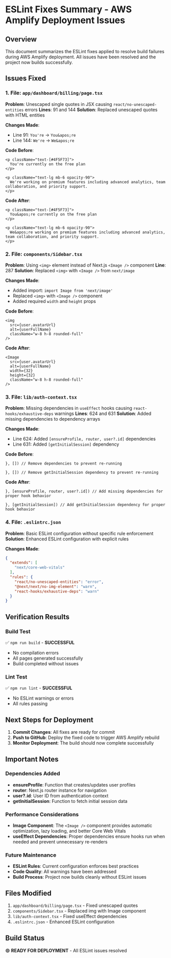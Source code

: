# ESLint Fixes Summary - AWS Amplify Deployment Issues

## Overview
This document summarizes the ESLint fixes applied to resolve build failures during AWS Amplify deployment. All issues have been resolved and the project now builds successfully.

## Issues Fixed

### 1. File: `app/dashboard/billing/page.tsx`
**Problem**: Unescaped single quotes in JSX causing `react/no-unescaped-entities` errors
**Lines**: 91 and 144
**Solution**: Replaced unescaped quotes with HTML entities

**Changes Made**:
- Line 91: `You're` → `You&apos;re`
- Line 144: `We're` → `We&apos;re`

**Code Before**:
```tsx
<p className="text-[#4F5F73]">
  You're currently on the free plan
</p>

<p className="text-lg mb-6 opacity-90">
  We're working on premium features including advanced analytics, team collaboration, and priority support.
</p>
```

**Code After**:
```tsx
<p className="text-[#4F5F73]">
  You&apos;re currently on the free plan
</p>

<p className="text-lg mb-6 opacity-90">
  We&apos;re working on premium features including advanced analytics, team collaboration, and priority support.
</p>
```

### 2. File: `components/Sidebar.tsx`
**Problem**: Using `<img>` element instead of Next.js `<Image />` component
**Line**: 287
**Solution**: Replaced `<img>` with `<Image />` from `next/image`

**Changes Made**:
- Added import: `import Image from 'next/image'`
- Replaced `<img>` with `<Image />` component
- Added required `width` and `height` props

**Code Before**:
```tsx
<img
  src={user.avatarUrl}
  alt={userFullName}
  className="w-8 h-8 rounded-full"
/>
```

**Code After**:
```tsx
<Image
  src={user.avatarUrl}
  alt={userFullName}
  width={32}
  height={32}
  className="w-8 h-8 rounded-full"
/>
```

### 3. File: `lib/auth-context.tsx`
**Problem**: Missing dependencies in `useEffect` hooks causing `react-hooks/exhaustive-deps` warnings
**Lines**: 624 and 631
**Solution**: Added missing dependencies to dependency arrays

**Changes Made**:
- Line 624: Added `[ensureProfile, router, user?.id]` dependencies
- Line 631: Added `[getInitialSession]` dependency

**Code Before**:
```tsx
}, []) // Remove dependencies to prevent re-running

}, []) // Remove getInitialSession dependency to prevent re-running
```

**Code After**:
```tsx
}, [ensureProfile, router, user?.id]) // Add missing dependencies for proper hook behavior

}, [getInitialSession]) // Add getInitialSession dependency for proper hook behavior
```

### 4. File: `.eslintrc.json`
**Problem**: Basic ESLint configuration without specific rule enforcement
**Solution**: Enhanced ESLint configuration with explicit rules

**Changes Made**:
```json
{
  "extends": [
    "next/core-web-vitals"
  ],
  "rules": {
    "react/no-unescaped-entities": "error",
    "@next/next/no-img-element": "warn",
    "react-hooks/exhaustive-deps": "warn"
  }
}
```

## Verification Results

### Build Test
✅ `npm run build` - **SUCCESSFUL**
- No compilation errors
- All pages generated successfully
- Build completed without issues

### Lint Test
✅ `npm run lint` - **SUCCESSFUL**
- No ESLint warnings or errors
- All rules passing

## Next Steps for Deployment

1. **Commit Changes**: All fixes are ready for commit
2. **Push to GitHub**: Deploy the fixed code to trigger AWS Amplify rebuild
3. **Monitor Deployment**: The build should now complete successfully

## Important Notes

### Dependencies Added
- **ensureProfile**: Function that creates/updates user profiles
- **router**: Next.js router instance for navigation
- **user?.id**: User ID from authentication context
- **getInitialSession**: Function to fetch initial session data

### Performance Considerations
- **Image Component**: The `<Image />` component provides automatic optimization, lazy loading, and better Core Web Vitals
- **useEffect Dependencies**: Proper dependencies ensure hooks run when needed and prevent unnecessary re-renders

### Future Maintenance
- **ESLint Rules**: Current configuration enforces best practices
- **Code Quality**: All warnings have been addressed
- **Build Process**: Project now builds cleanly without ESLint issues

## Files Modified

1. `app/dashboard/billing/page.tsx` - Fixed unescaped quotes
2. `components/Sidebar.tsx` - Replaced img with Image component
3. `lib/auth-context.tsx` - Fixed useEffect dependencies
4. `.eslintrc.json` - Enhanced ESLint configuration

## Build Status
🟢 **READY FOR DEPLOYMENT** - All ESLint issues resolved
